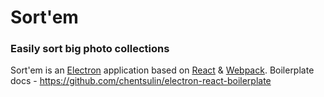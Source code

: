 # Sort'em

### Easily sort big photo collections

Sort'em is an [Electron](http://electron.atom.io/) application based on [React](https://facebook.github.io/react/) & [Webpack](http://webpack.github.io/docs/).
Boilerplate docs - https://github.com/chentsulin/electron-react-boilerplate
